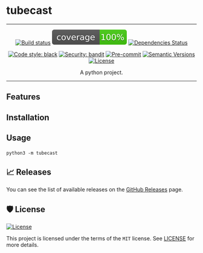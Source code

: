 # tubecast

---

<div align="center">

[![Build status](https://github.com/martokk/tubecast/actions/workflows/build.yml/badge.svg)](https://github.com/martokk/tubecast/actions/workflows/build.yml)
![Coverage Report](assets/images/coverage.svg)
[![Dependencies Status](https://img.shields.io/badge/dependencies-up%20to%20date-brightgreen.svg)](https://github.com/martokk/tubecast/pulls?utf8=%E2%9C%93&q=is%3Apr%20author%3Aapp%2Fdependabot)

[![Code style: black](https://img.shields.io/badge/code%20style-black-000000.svg)](https://github.com/psf/black)
[![Security: bandit](https://img.shields.io/badge/security-bandit-green.svg)](https://github.com/PyCQA/bandit)
[![Pre-commit](https://img.shields.io/badge/pre--commit-enabled-brightgreen?logo=pre-commit&logoColor=white)](https://github.com/martokk/tubecast/blob/master/.pre-commit-config.yaml)
[![Semantic Versions](https://img.shields.io/badge/%20%20%F0%9F%93%A6%F0%9F%9A%80-semantic--versions-e10079.svg)](https://github.com/martokk/tubecast/releases)
[![License](https://img.shields.io/github/license/martokk/tubecast)](https://github.com/martokk/tubecast/blob/master/LICENSE)


A python project.

</div>

---

## Features

## Installation

## Usage

`python3 -m tubecast`

## 📈 Releases

You can see the list of available releases on the [GitHub Releases](https://github.com/martokk/tubecast/releases) page.

## 🛡 License

[![License](https://img.shields.io/github/license/martokk/tubecast)](https://github.com/martokk/tubecast/blob/master/LICENSE)

This project is licensed under the terms of the `MIT` license. See [LICENSE](https://github.com/martokk/tubecast/blob/master/LICENSE) for more details.
